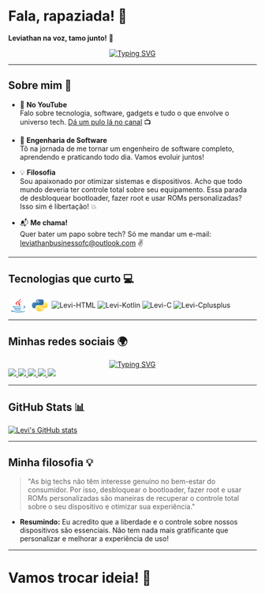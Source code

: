 # Fala, rapaziada! 👋

**Leviathan na voz, tamo junto!** 🚀

<div align="center">
  <a href="https://git.io/typing-svg">
    <img src="https://readme-typing-svg.demolab.com?font=Fira+Code&weight=500&size=22&pause=1000&color=006400&center=true&vCenter=true&random=true&width=524&lines=%E2%8A%B9+Leviathan+Kalashnikov+Tech+%E2%8A%B9+" alt="Typing SVG">
  </a>
</div>

---

## Sobre mim 🤖

- 🎥 **No YouTube**  
  Falo sobre tecnologia, software, gadgets e tudo o que envolve o universo tech. [Dá um pulo lá no canal](https://www.youtube.com/@leviathankkjj) 📺

- 🌱 **Engenharia de Software**  
  Tô na jornada de me tornar um engenheiro de software completo, aprendendo e praticando todo dia. Vamos evoluir juntos!

- 💡 **Filosofia**  
  Sou apaixonado por otimizar sistemas e dispositivos. Acho que todo mundo deveria ter controle total sobre seu equipamento. Essa parada de desbloquear bootloader, fazer root e usar ROMs personalizadas? Isso sim é libertação! 💥

- 📬 **Me chama!**  
  Quer bater um papo sobre tech? Só me mandar um e-mail: leviathanbusinessofc@outlook.com ✌️

---

## Tecnologias que curto 💻

<div style="display: inline-block;">
  <img align="center" alt="Levi-Java" height="30" width="40" src="https://raw.githubusercontent.com/devicons/devicon/master/icons/java/java-original.svg">
  <img align="center" alt="Levi-Python" height="30" width="40" src="https://raw.githubusercontent.com/devicons/devicon/master/icons/python/python-original.svg">
  <img align="center" alt="Levi-HTML" height="30" width="40" src="https://cdn.jsdelivr.net/gh/devicons/devicon/icons/html5/html5-original.svg">
  <img align="center" alt="Levi-Kotlin" height="30" width="40" src="https://cdn.jsdelivr.net/gh/devicons/devicon/icons/kotlin/kotlin-original.svg">
  <img align="center" alt="Levi-C" height="30" width="40" src="https://cdn.jsdelivr.net/gh/devicons/devicon/icons/c/c-original.svg">
  <img align="center" alt="Levi-Cplusplus" height="30" width="40" src="https://cdn.jsdelivr.net/gh/devicons/devicon/icons/cplusplus/cplusplus-original.svg">
</div>

---

## Minhas redes sociais 🌍

<div align="center">
  <a href="https://git.io/typing-svg">
    <img src="https://readme-typing-svg.demolab.com?font=Fira+Code&weight=500&size=22&pause=1000&color=003366&center=true&vCenter=true&random=true&width=524&lines=%E2%8A%B9+Minhas+redes+sociais+%E2%8A%B9+" alt="Typing SVG">
  </a>
</div>

<div>
  <a href="https://www.youtube.com/@leviathankkjj" target="_blank">
    <img src="https://img.shields.io/badge/YouTube-FF0000?style=for-the-badge&logo=youtube&logoColor=white" target="_blank">
  </a>
  <a href="https://www.instagram.com/mrclxzz.7/" target="_blank">
    <img src="https://img.shields.io/badge/-Instagram-%23E4405F?style=for-the-badge&logo=instagram&logoColor=white" target="_blank">
  </a>
  <a href="https://t.me/acabara" target="_blank">
    <img src="https://img.shields.io/badge/Telegram-0088CC?style=for-the-badge&logo=telegram&logoColor=white" target="_blank">
  </a>
  <a href="https://discord.com/users/levikalshnikovkkj" target="_blank">
    <img src="https://img.shields.io/badge/Discord-7289DA?style=for-the-badge&logo=discord&logoColor=white" target="_blank">
  </a>
  <a href="mailto:leviathanbusiness@outlook.com">
    <img src="https://img.shields.io/badge/-Gmail-%23333?style=for-the-badge&logo=gmail&logoColor=white" target="_blank">
  </a>
</div>

---

## GitHub Stats 📊

[![Levi's GitHub stats](https://github-readme-stats.vercel.app/api?username=levicodeskkj&show_icons=true&hide_title=false&count_private=true&theme=dark&bg_color=2d2d2d&icon_color=ffffff&title_color=ff9800&text_color=ffffff)](https://github.com/levicodeskkj/github-readme-stats)

---

## Minha filosofia 💡

> "As big techs não têm interesse genuíno no bem-estar do consumidor. Por isso, desbloquear o bootloader, fazer root e usar ROMs personalizadas são maneiras de recuperar o controle total sobre o seu dispositivo e otimizar sua experiência."

- **Resumindo:** Eu acredito que a liberdade e o controle sobre nossos dispositivos são essenciais. Não tem nada mais gratificante que personalizar e melhorar a experiência de uso!

---

# Vamos trocar ideia! 👾
